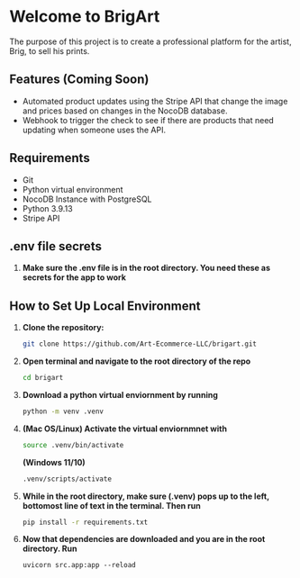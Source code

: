 # Welcome to BrigArt

The purpose of this project is to create a professional platform for the artist, Brig, to sell his prints.

## Features (Coming Soon)
- Automated product updates using the Stripe API that change the image and prices based on changes in the NocoDB database.
- Webhook to trigger the check to see if there are products that need updating when someone uses the API.

## Requirements
- Git
- Python virtual environment
- NocoDB Instance with PostgreSQL
- Python 3.9.13
- Stripe API

## .env file secrets

1. **Make sure the .env file is in the root directory. You need these as secrets for the app to work**


## How to Set Up Local Environment

1. **Clone the repository:**

   ```bash
   git clone https://github.com/Art-Ecommerce-LLC/brigart.git
   ```

2. **Open terminal and navigate to the root directory of the repo**

   ```bash
   cd brigart
   ```

3. **Download a python virtual enviornment by running**

   ```bash
   python -m venv .venv
   ```

4. **(Mac OS/Linux) Activate the virtual enviornmnet with**
   ```bash
   source .venv/bin/activate
   ```
   **(Windows 11/10)**
   ```bash
   .venv/scripts/activate
   ```
5. **While in the root directory, make sure (.venv) pops up to the left, bottomost line of text in the terminal. Then run**

   ```bash
   pip install -r requirements.txt
   ```

6. **Now that dependencies are downloaded and you are in the root directory. Run**
   ```
   uvicorn src.app:app --reload
   ```



